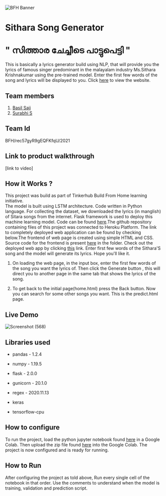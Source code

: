 ![BFH Banner](https://trello-attachments.s3.amazonaws.com/542e9c6316504d5797afbfb9/542e9c6316504d5797afbfc1/39dee8d993841943b5723510ce663233/Frame_19.png)
# Sithara Song Generator
<h1>" സിത്താര ചേച്ചീടെ പാട്ടുപെട്ടി "</h1>
This is basically a lyrics generator build using NLP, that will provide you the lyrics of famous singer predominant in the malayalam industry Ms.Sithara Krishnakumar using the pre-trained model. Enter the first few words of the song and lyrics will be displayed to you. Click <a href="https://sithara-lyrics-generator.herokuapp.com/">here</a> to view the website.

## Team members
1. <a href="https://github.com/basil-b2s">Basil Saji</a>
2. <a href="https://github.com/SurabhiSuresh22">Surabhi S</a>
 
## Team Id
BFH/rec57gyR9gEQFKfqU/2021

## Link to product walkthrough
[link to video]

## How it Works ?
This project was build as part of Tinkerhub Build From Home learning initiative.<br>
The model is built using LSTM architecture. Code written in Python language. For collecting the dataset, we downloaded the lyrics (in manglish) of Sitara songs from the internet. Flask framework is used to deploy this machine learning model. Code can be found <a href="https://github.com/basil-b2s/Sithara-Music-Box/blob/master/app.py">here</a>.The github repository containing files of this project was connected to Heroku Platform. The link to completely deployed web application can be found by checking below.The frontend of web page is created using simple HTML and CSS. Source code for the frontend is present <a href="https://github.com/basil-b2s/Sithara-Music-Box/tree/master/templates">here</a> in the folder. Check out the deployed web app by clicking <a href="https://sithara-lyrics-generator.herokuapp.com/">this</a> link. Enter first few words of the Sithara'S song and the model will generate its lyrics. Hope you'll like it.<br>

1. On loading the web page, in the input box, enter the first few words of the song you want the lyrics of. Then click the Generate button , this will direct you to another page in the same tab that shows the lyrics of the song. 

2. To get back to the initial page(home.html) press the Back button. Now you can search for some other songs you want. This is the predict.html page.


## Live Demo
![Screenshot (568)](https://user-images.githubusercontent.com/63139488/119367812-f6cfd580-bccf-11eb-8a5c-639104d15668.png)

## Libraries used
* pandas - 1.2.4

* numpy - 1.19.5

* flask - 2.0.0

* gunicorn - 20.1.0

* regex - 2020.11.13

* keras

* tensorflow-cpu

## How to configure
To run the project, load the python jupyter notebook found <a href="https://github.com/basil-b2s/Sithara-Music-Box/blob/master/Text%20Preprocessing.ipynb">here</a> in a Google Colab. Then upload the zip file found <a href="https://github.com/basil-b2s/Sithara-Music-Box/tree/master/Data">here</a> into the Google Colab. The project is now configured and is ready for running.

## How to Run
After configuring the project as told above, Run every single cell of the notebook in that order. Use the comments to understand when the model is training, validation and prediction script.
